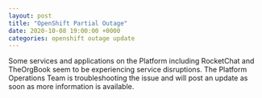 ```yaml
---
layout: post
title: "OpenShift Partial Outage"
date: 2020-10-08 19:00:00 +0000
categories: openshift outage update
---
```


Some services and applications on the Platform including RocketChat and TheOrgBook seem to be experiencing service disruptions. The Platform Operations Team is troubleshooting the issue and will post an update as soon as more information is available.
